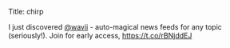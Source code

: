 Title: chirp

I just discovered <a href="http://twitter.com/wavii">@wavii</a> - auto-magical news feeds for any topic (seriously!). Join for early access, <a href="https://t.co/rBNjddEJ">https://t.co/rBNjddEJ</a>
